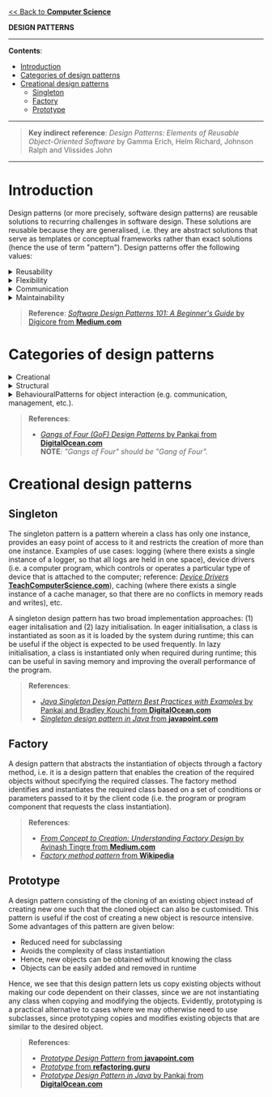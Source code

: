 [<< Back to **Computer Science**](https://pranigopu.github.io/computer-science)

**DESIGN PATTERNS**

---

**Contents**:

- [Introduction](#introduction)
- [Categories of design patterns](#categories-of-design-patterns)
- [Creational design patterns](#creational-design-patterns)
  - [Singleton](#singleton)
  - [Factory](#factory)
  - [Prototype](#prototype)

---

> **Key indirect reference**: _Design Patterns: Elements of Reusable Object-Oriented Software_ by Gamma Erich, Helm Richard, Johnson Ralph and Vlissides John

---

# Introduction
Design patterns (or more precisely, software design patterns) are reusable solutions to recurring challenges in software design. These solutions are reusable because they are generalised, i.e. they are abstract solutions that serve as templates or conceptual frameworks rather than exact solutions (hence the use of term "pattern"). Design patterns offer the following values:

<details><summary>Reusability</summary>Design patterns are reusable solutions to common problems, reducing the need to rediscover solutions/solution components and promoting code reuse.</details>

<details><summary>Flexibility</summary>Being generalised, design patterns are adaptable and can be tailored to specific requirements.</details>

<details><summary>Communication</summary>Design patterns establish a shared language among developers, improving communication and collaboration.</details>

<details><summary>Maintainability</summary>Design patterns conceptually integrate and help organise various parts of a solution, which can lead to code that is easier to understand, modify and extend over time, thus making it more maintainable.</details>

> **Reference**: [_Software Design Patterns 101: A Beginner's Guide_ by Digicore from **Medium.com**](https://medium.com/@digicore/software-design-patterns-101-a-beginners-guide-c6860ef8bb63)

# Categories of design patterns
<details><summary>Creational</summary>Patterns for object creation (i.e. class instantiation).</details>

<details><summary>Structural</summary>Patterns for object implementation (i.e. use of class features and functions).</details>

<details><summary>Behavioural</sumamry>Patterns for object interaction (e.g. communication, management, etc.).</details>

> **References**:
>
> - [_Gangs of Four (GoF) Design Patterns_ by Pankaj from **DigitalOcean.com**](https://www.digitalocean.com/community/tutorials/gangs-of-four-gof-design-patterns) <br> **NOTE**: _"Gangs of Four" should be "Gang of Four"._

# Creational design patterns
## Singleton
The singleton pattern is a pattern wherein a class has only one instance, provides an easy point of access to it and restricts the creation of more than one instance. Examples of use cases: logging (where there exists a single instance of a logger, so that all logs are held in one space), device drivers (i.e. a computer program, which controls or operates a particular type of device that is attached to the computer; reference: [_Device Drivers_ **TeachComputerScience.com**](https://teachcomputerscience.com/device-drivers)), caching (where there exists a single instance of a cache manager, so that there are no conflicts in memory reads and writes), etc.

A singleton design pattern has two broad implementation approaches: (1) eager initalisation and (2) lazy initialisation. In eager initialisation, a class is instantiated as soon as it is loaded by the system during runtime; this can be useful if the object is expected to be used frequently. In lazy initialisation, a class is instantiated only when required during runtime; this can be useful in saving memory and improving the overall performance of the program.

> **References**:
>
> - [_Java Singleton Design Pattern Best Practices with Examples_ by Pankaj and Bradley Kouchi from **DigitalOcean.com**](https://www.digitalocean.com/community/tutorials/java-singleton-design-pattern-best-practices-examples)
> - [_Singleton design pattern in Java_ from **javapoint.com**](https://www.javatpoint.com/singleton-design-pattern-in-java)

## Factory
A design pattern that abstracts the instantiation of objects through a factory method, i.e. it is a design pattern that enables the creation of the required objects without specifying the required classes. The factory method identifies and instantiates the required class based on a set of conditions or parameters passed to it by the client code (i.e. the program or program component that requests the class instantiation).

> **References**:
>
> - [_From Concept to Creation: Understanding Factory Design_ by Avinash Tingre from **Medium.com**](https://medium.com/javarevisited/design-patterns-101-an-introduction-to-factory-1929a5d124af)
> - [_Factory method pattern_ from **Wikipedia**](https://en.wikipedia.org/wiki/Factory_method_pattern)

## Prototype
A design pattern consisting of the cloning of an existing object instead of creating new one such that the cloned object can also be customised. This pattern is useful if the cost of creating a new object is resource intensive. Some advantages of this pattern are given below:

- Reduced need for subclassing
- Avoids the complexity of class instantiation
- Hence, new objects can be obtained without knowing the class
- Objects can be easily added and removed in runtime

Hence, we see that this design pattern lets us copy existing objects without making our code dependent on their classes, since we are not instantiating any class when copying and modifying the objects. Evidently, prototyping is a practical alternative to cases where we may otherwise need to use subclasses, since prototyping copies and modifies existing objects that are similar to the desired object.

> **References**:
>
> - [_Prototype Design Pattern_ from **javapoint.com**](https://www.javatpoint.com/prototype-design-pattern)
> - [_Prototype_ from **refactoring.guru**](https://refactoring.guru/design-patterns/prototype)
> - [_Prototype Design Pattern in Java_ by Pankaj from **DigitalOcean.com**](https://www.digitalocean.com/community/tutorials/prototype-design-pattern-in-java)